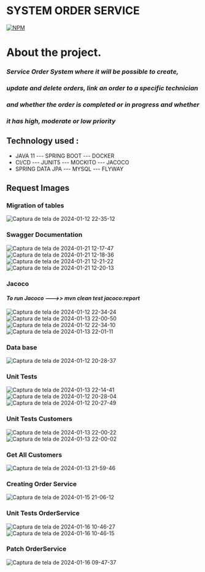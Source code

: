 # SYSTEM ORDER SERVICE

[![NPM](https://img.shields.io/npm/l/react)](https://github.com/JoelMaciel/Product-Catalog/blob/readm/LICENCE)

# About the project.



### *Service Order System where it will be possible to create,*
### *update and delete orders, link an order to a specific technician*
### *and whether the order is completed or in progress and whether* 
### *it has high, moderate or low priority*
## Technology used :
-  JAVA 11 ---  SPRING BOOT ---  DOCKER 
-  CI/CD ---   JUNIT5 ---  MOCKITO --- JACOCO
-  SPRING DATA JPA --- MYSQL --- FLYWAY

## Request Images

### Migration of tables
![Captura de tela de 2024-01-12 22-35-12](https://github.com/JoelMaciel/Service-Order-System-Backend/assets/77079093/abaca31c-3485-4b1e-94e2-fae3c5798bbc)

### Swagger Documentation
![Captura de tela de 2024-01-21 12-17-47](https://github.com/JoelMaciel/Service-Order-System-Backend/assets/77079093/85de9312-f0d5-49d3-a00b-9ca4a2be72e7)
![Captura de tela de 2024-01-21 12-18-36](https://github.com/JoelMaciel/Service-Order-System-Backend/assets/77079093/182397f0-9adf-4dec-91cf-d3f24bf91428)
![Captura de tela de 2024-01-21 12-21-22](https://github.com/JoelMaciel/Service-Order-System-Backend/assets/77079093/b299253d-158b-49d4-ad1b-a4f551dc0c27)
![Captura de tela de 2024-01-21 12-20-13](https://github.com/JoelMaciel/Service-Order-System-Backend/assets/77079093/bced974d-2e69-4a34-bd2b-44f6ac30e877)


### Jacoco
#### *To run Jacoco  --->>    mvn clean test jacoco:report*
![Captura de tela de 2024-01-12 22-34-24](https://github.com/JoelMaciel/Service-Order-System-Backend/assets/77079093/64b69f09-6d23-409e-a996-1c78159126e8)
![Captura de tela de 2024-01-13 22-00-50](https://github.com/JoelMaciel/MicroCommerce/assets/77079093/868a978d-91bb-43d3-96d6-00ab924df8c7)
![Captura de tela de 2024-01-12 22-34-10](https://github.com/JoelMaciel/Service-Order-System-Backend/assets/77079093/f19c7294-88de-422b-a08c-d657b09b8439)
![Captura de tela de 2024-01-13 22-01-11](https://github.com/JoelMaciel/MicroCommerce/assets/77079093/aa1a1b68-da1c-471d-a7e7-237ee15ce677)



### Data base
![Captura de tela de 2024-01-12 20-28-37](https://github.com/JoelMaciel/Service-Order-System-Backend/assets/77079093/69dba089-7170-4348-bb34-1a971fb8f096)

### Unit Tests 
![Captura de tela de 2024-01-13 22-14-41](https://github.com/JoelMaciel/Service-Order-System-Backend/assets/77079093/a962cd6a-80b8-4e1e-a43e-ab6f36c0acda)
![Captura de tela de 2024-01-12 20-28-04](https://github.com/JoelMaciel/Service-Order-System-Backend/assets/77079093/87395bea-55fc-40b5-b0ce-5b9399660146)
![Captura de tela de 2024-01-12 20-27-49](https://github.com/JoelMaciel/Service-Order-System-Backend/assets/77079093/21c66724-add4-41da-aab8-c53ad2601bf9)

### Unit Tests Customers

![Captura de tela de 2024-01-13 22-00-22](https://github.com/JoelMaciel/MicroCommerce/assets/77079093/a4b3a504-b667-4934-a33b-7fc4504431c8)
![Captura de tela de 2024-01-13 22-00-02](https://github.com/JoelMaciel/MicroCommerce/assets/77079093/e20ec6df-9de8-4f10-b13c-d16e3cc7623a)

### Get All Customers
![Captura de tela de 2024-01-13 21-59-46](https://github.com/JoelMaciel/MicroCommerce/assets/77079093/7075ad56-c420-4b4b-8095-b6655371d23f)

### Creating Order Service
![Captura de tela de 2024-01-15 21-06-12](https://github.com/JoelMaciel/CART-SHOP-FRONTEND/assets/77079093/4c646f86-2841-479b-b17a-1f827fd90264)

###  Unit Tests OrderService

![Captura de tela de 2024-01-16 10-46-27](https://github.com/JoelMaciel/Service-Order-System-Backend/assets/77079093/2d42fae8-ebca-45ce-a9ce-1df3f3839f9a)
![Captura de tela de 2024-01-16 10-46-15](https://github.com/JoelMaciel/Service-Order-System-Backend/assets/77079093/018719e1-e1b7-4453-9fae-8189f985596d)

### Patch OrderService
![Captura de tela de 2024-01-16 09-47-37](https://github.com/JoelMaciel/Service-Order-System-Backend/assets/77079093/84ad6045-e003-4f3c-8469-30e224a1731b)






